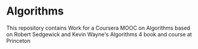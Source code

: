# Algorithms
This repository contains Work for a Coursera MOOC on Algorithms based on Robert Sedgewick and Kevin Wayne's Algorithms 4 book and course at Princeton
